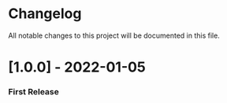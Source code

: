 # Changelog

All notable changes to this project will be documented in this file.

# [1.0.0] - 2022-01-05

### First Release

